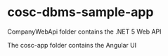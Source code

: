 # cosc-dbms-sample-app

CompanyWebApi folder contains the .NET 5 Web API

The cosc-app folder contains the Angular UI
